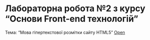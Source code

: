 # Лабораторна робота №2 з курсу “Основи Front-end технологій” 
Тема: “Мова гіпертекстової розмітки сайту HTML5”
[Open](https://masedko.github.io/basicfe/lab2/)